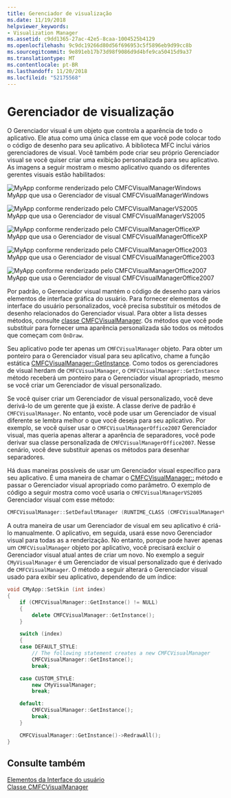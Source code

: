 ```yaml
---
title: Gerenciador de visualização
ms.date: 11/19/2018
helpviewer_keywords:
- Visualization Manager
ms.assetid: c9dd1365-27ac-42e5-8caa-1004525b4129
ms.openlocfilehash: 9c9dc19266d80d56f696953c5f5896eb9d99cc8b
ms.sourcegitcommit: 9e891eb17b73d98f9086d9d4bfe9ca50415d9a37
ms.translationtype: MT
ms.contentlocale: pt-BR
ms.lasthandoff: 11/20/2018
ms.locfileid: "52175568"
---
```

# <a name="visualization-manager"></a>Gerenciador de visualização

O Gerenciador visual é um objeto que controla a aparência de todo o aplicativo. Ele atua como uma única classe em que você pode colocar todo o código de desenho para seu aplicativo. A biblioteca MFC inclui vários gerenciadores de visual. Você também pode criar seu próprio Gerenciador visual se você quiser criar uma exibição personalizada para seu aplicativo. As imagens a seguir mostram o mesmo aplicativo quando os diferentes gerentes visuais estão habilitados:

![MyApp conforme renderizado pelo CMFCVisualManagerWindows](../mfc/media/vmwindows.png "MyApp conforme renderizado pelo CMFCVisualManagerWindows") <br/>
MyApp que usa o Gerenciador de visual CMFCVisualManagerWindows

![MyApp conforme renderizado pelo CMFCVisualManagerVS2005](../mfc/media/vmvs2005.png "MyApp conforme renderizado pelo CMFCVisualManagerVS2005") <br/>
MyApp que usa o Gerenciador de visual CMFCVisualManagerVS2005

![MyApp conforme renderizado pelo CMFCVisualManagerOfficeXP](../mfc/media/vmofficexp.png "MyApp conforme renderizado pelo CMFCVisualManagerOfficeXP") <br/>
MyApp que usa o Gerenciador de visual CMFCVisualManagerOfficeXP

![MyApp conforme renderizado pelo CMFCVisualManagerOffice2003](../mfc/media/vmoffice2003.png "MyApp conforme renderizado pelo CMFCVisualManagerOffice2003") <br/>
MyApp que usa o Gerenciador de visual CMFCVisualManagerOffice2003

![MyApp conforme renderizado pelo CMFCVisualManagerOffice2007](../mfc/media/msoffice2007.png "MyApp conforme renderizado pelo CMFCVisualManagerOffice2007") <br/>
MyApp que usa o Gerenciador de visual CMFCVisualManagerOffice2007

Por padrão, o Gerenciador visual mantém o código de desenho para vários elementos de interface gráfica do usuário. Para fornecer elementos de interface do usuário personalizados, você precisa substituir os métodos de desenho relacionados do Gerenciador visual. Para obter a lista desses métodos, consulte [classe CMFCVisualManager](../mfc/reference/cmfcvisualmanager-class.md). Os métodos que você pode substituir para fornecer uma aparência personalizada são todos os métodos que começam com `OnDraw`.

Seu aplicativo pode ter apenas um `CMFCVisualManager` objeto. Para obter um ponteiro para o Gerenciador visual para seu aplicativo, chame a função estática [CMFCVisualManager::GetInstance](../mfc/reference/cmfcvisualmanager-class.md#getinstance). Como todos os gerenciadores de visual herdam de `CMFCVisualManager`, o `CMFCVisualManager::GetInstance` método receberá um ponteiro para o Gerenciador visual apropriado, mesmo se você criar um Gerenciador de visual personalizado.

Se você quiser criar um Gerenciador de visual personalizado, você deve derivá-lo de um gerente que já existe. A classe derive de padrão é `CMFCVisualManager`. No entanto, você pode usar um Gerenciador de visual diferente se lembra melhor o que você deseja para seu aplicativo. Por exemplo, se você quiser usar o `CMFCVisualManagerOffice2007` Gerenciador visual, mas queria apenas alterar a aparência de separadores, você pode derivar sua classe personalizada de `CMFCVisualManagerOffice2007`. Nesse cenário, você deve substituir apenas os métodos para desenhar separadores.

Há duas maneiras possíveis de usar um Gerenciador visual específico para seu aplicativo. É uma maneira de chamar o [CMFCVisualManager::](../mfc/reference/cmfcvisualmanager-class.md#setdefaultmanager) método e passar o Gerenciador visual apropriado como parâmetro. O exemplo de código a seguir mostra como você usaria o `CMFCVisualManagerVS2005` Gerenciador visual com esse método:

```cpp
CMFCVisualManager::SetDefaultManager (RUNTIME_CLASS (CMFCVisualManagerVS2005));
```

A outra maneira de usar um Gerenciador de visual em seu aplicativo é criá-lo manualmente. O aplicativo, em seguida, usará esse novo Gerenciador visual para todas as a renderização. No entanto, porque pode haver apenas um `CMFCVisualManager` objeto por aplicativo, você precisará excluir o Gerenciador visual atual antes de criar um novo. No exemplo a seguir `CMyVisualManager` é um Gerenciador de visual personalizado que é derivado de `CMFCVisualManager`. O método a seguir alterará o Gerenciador visual usado para exibir seu aplicativo, dependendo de um índice:

```cpp
void CMyApp::SetSkin (int index)
{
    if (CMFCVisualManager::GetInstance() != NULL)
    {
        delete CMFCVisualManager::GetInstance();
    }

    switch (index)
    {
    case DEFAULT_STYLE:
        // The following statement creates a new CMFCVisualManager
        CMFCVisualManager::GetInstance();
        break;

    case CUSTOM_STYLE:
        new CMyVisualManager;
        break;

    default:
        CMFCVisualManager::GetInstance();
        break;
    }

    CMFCVisualManager::GetInstance()->RedrawAll();
}
```

## <a name="see-also"></a>Consulte também

[Elementos da Interface do usuário](../mfc/user-interface-elements-mfc.md)<br/>
[Classe CMFCVisualManager](../mfc/reference/cmfcvisualmanager-class.md)
